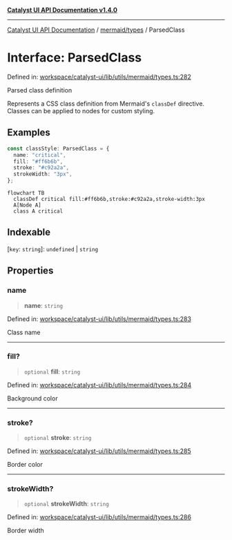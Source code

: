 [**Catalyst UI API Documentation v1.4.0**](../../../README.md)

---

[Catalyst UI API Documentation](../../../README.md) / [mermaid/types](../README.md) / ParsedClass

# Interface: ParsedClass

Defined in: [workspace/catalyst-ui/lib/utils/mermaid/types.ts:282](https://github.com/TheBranchDriftCatalyst/catalyst-ui/blob/main/lib/utils/mermaid/types.ts#L282)

Parsed class definition

Represents a CSS class definition from Mermaid's `classDef` directive.
Classes can be applied to nodes for custom styling.

## Examples

```typescript
const classStyle: ParsedClass = {
  name: "critical",
  fill: "#ff6b6b",
  stroke: "#c92a2a",
  strokeWidth: "3px",
};
```

```mermaid
flowchart TB
  classDef critical fill:#ff6b6b,stroke:#c92a2a,stroke-width:3px
  A[Node A]
  class A critical
```

## Indexable

\[`key`: `string`\]: `undefined` \| `string`

## Properties

### name

> **name**: `string`

Defined in: [workspace/catalyst-ui/lib/utils/mermaid/types.ts:283](https://github.com/TheBranchDriftCatalyst/catalyst-ui/blob/main/lib/utils/mermaid/types.ts#L283)

Class name

---

### fill?

> `optional` **fill**: `string`

Defined in: [workspace/catalyst-ui/lib/utils/mermaid/types.ts:284](https://github.com/TheBranchDriftCatalyst/catalyst-ui/blob/main/lib/utils/mermaid/types.ts#L284)

Background color

---

### stroke?

> `optional` **stroke**: `string`

Defined in: [workspace/catalyst-ui/lib/utils/mermaid/types.ts:285](https://github.com/TheBranchDriftCatalyst/catalyst-ui/blob/main/lib/utils/mermaid/types.ts#L285)

Border color

---

### strokeWidth?

> `optional` **strokeWidth**: `string`

Defined in: [workspace/catalyst-ui/lib/utils/mermaid/types.ts:286](https://github.com/TheBranchDriftCatalyst/catalyst-ui/blob/main/lib/utils/mermaid/types.ts#L286)

Border width
